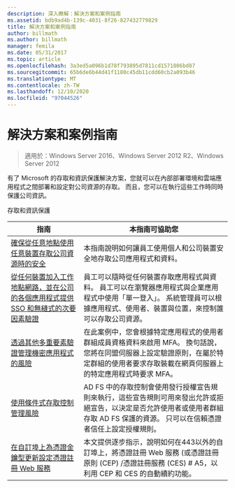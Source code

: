 ```yaml
---
description: 深入瞭解：解決方案和案例指南
ms.assetid: bdb9ad4b-139c-4031-8f26-827432779829
title: 解決方案和案例指南
author: billmath
ms.author: billmath
manager: femila
ms.date: 05/31/2017
ms.topic: article
ms.openlocfilehash: 3a3ed5a096b1d78f793895d7811cd1571806bd87
ms.sourcegitcommit: 65b6de6b44d41f1180c45db11cdd60cb2a093b46
ms.translationtype: MT
ms.contentlocale: zh-TW
ms.lasthandoff: 12/10/2020
ms.locfileid: "97044526"
---
```

# <a name="solutions-and-scenario-guides"></a>解決方案和案例指南

>適用於：Windows Server 2016、Windows Server 2012 R2、Windows Server 2012


有了 Microsoft 的存取和資訊保護解決方案，您就可以在內部部署環境和雲端應用程式之間部署和設定對公司資源的存取。 而且，您可以在執行這些工作時同時保護公司資訊。

存取和資訊保護

|指南|本指南可協助您
|-----|-----
| [確保從任意地點使用任意裝置存取公司資源時的安全](/previous-versions/windows/it-pro/solutions-guidance/dn550982(v=ws.11))|本指南說明如何讓員工使用個人和公司裝置安全地存取公司應用程式和資料。
| [從任何裝置加入工作地點網路，並在公司的各個應用程式提供 SSO 和無縫式的次要因素驗證](../ad-fs/operations/join-to-workplace-from-any-device-for-sso-and-seamless-second-factor-authentication-across-company-applications.md) | 員工可以隨時從任何裝置存取應用程式與資料。 員工可以在瀏覽器應用程式與企業應用程式中使用「單一登入」。 系統管理員可以根據應用程式、使用者、裝置與位置，來控制誰可以存取公司資源。
| [透過其他多重要素驗證管理機密應用程式的風險](../ad-fs/operations/manage-risk-with-additional-multi-factor-authentication-for-sensitive-applications.md)| 在此案例中，您會根據特定應用程式的使用者群組成員資格資料來啟用 MFA。 換句話說，您將在同盟伺服器上設定驗證原則，在屬於特定群組的使用者要求存取裝載在網頁伺服器上的特定應用程式時要求 MFA。
| [使用條件式存取控制管理風險](../ad-fs/operations/manage-risk-with-conditional-access-control.md) | AD FS 中的存取控制會使用發行授權宣告規則來執行，這些宣告規則可用來發出允許或拒絕宣告，以決定是否允許使用者或使用者群組存取 AD FS 保護的資源。 只可以在信賴憑證者信任上設定授權規則。
|[在自訂埠上為憑證金鑰型更新設定憑證註冊 Web 服務](certificate-enrollment-certificate-key-based-renewal.md)|本文提供逐步指示，說明如何在443以外的自訂埠上，將憑證註冊 Web 服務 (或憑證註冊原則 (CEP) /憑證註冊服務 (CES) # A5，以利用 CEP 和 CES 的自動續約功能。 |
